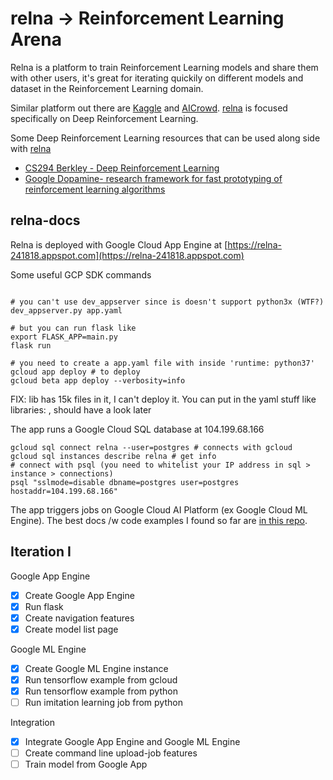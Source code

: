 # relna -> Reinforcement Learning Arena

Relna is a platform to train Reinforcement Learning models and share them with other users, it's great for iterating quickily on different models and dataset in the Reinforcement Learning domain.

Similar platform out there are [Kaggle](www.kaggle.com) and [AICrowd](https://www.aicrowd.com/). [relna](https://relna-241818.appspot.com) is focused specifically on Deep Reinforcement Learning.

Some Deep Reinforcement Learning resources that can be used along side with [relna](https://relna-241818.appspot.com)
- [CS294 Berkley - Deep Reinforcement Learning](http://rll.berkeley.edu/deeprlcourse/)
- [Google Dopamine- research framework for fast prototyping of reinforcement learning algorithms](https://github.com/google/dopamine)

## relna-docs

Relna is deployed with Google Cloud App Engine at [https://relna-241818.appspot.com](https://relna-241818.appspot.com)

Some useful GCP SDK commands

``` gcloud init # to initialize folder in the SDK

# you can't use dev_appserver since is doesn't support python3x (WTF?)
dev_appserver.py app.yaml 

# but you can run flask like
export FLASK_APP=main.py
flask run

# you need to create a app.yaml file with inside 'runtime: python37'
gcloud app deploy # to deploy
gcloud beta app deploy --verbosity=info
```
FIX: lib has 15k files in it, I can't deploy it. You can put in the yaml stuff like libraries: , should have a look later

The app runs a Google Cloud SQL database at 104.199.68.166

```
gcloud sql connect relna --user=postgres # connects with gcloud
gcloud sql instances describe relna # get info
# connect with psql (you need to whitelist your IP address in sql > instance > connections)
psql "sslmode=disable dbname=postgres user=postgres hostaddr=104.199.68.166" 
```

The app triggers jobs on Google Cloud AI Platform (ex Google Cloud ML Engine).
The best docs /w code examples I found so far are [in this repo](https://github.com/GoogleCloudPlatform/cloudml-samples/tree/master/census).

## Iteration I

Google App Engine
- [X] Create Google App Engine
- [X] Run flask
- [x] Create navigation features
- [X] Create model list page

Google ML Engine
- [X] Create Google ML Engine instance
- [X] Run tensorflow example from gcloud
- [X] Run tensorflow example from python
- [ ] Run imitation learning job from python

Integration
- [X] Integrate Google App Engine and Google ML Engine
- [ ] Create command line upload-job features
- [ ] Train model from Google App
